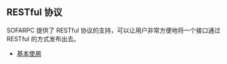 ## RESTful 协议

SOFARPC 提供了 RESTful 协议的支持，可以让用户非常方便地将一个接口通过 RESTful 的方式发布出去。

* [基本使用](./RESTful_Basic.md)